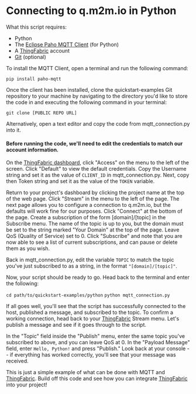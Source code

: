 Connecting to q.m2m.io in Python
================================

What this script requires:

- Python
- The [Eclipse Paho MQTT Client](http://www.eclipse.org/paho) (for Python)
- A [ThingFabric](https://app.thingfabric.com/) account
- [Git](http://git-scm.com/) (optional)

To install the MQTT Client, open a terminal and run the following command:

`pip install paho-mqtt`

Once the client has been installed, clone the quickstart-examples Git repository to your machine by navigating to the directory you'd like to store the code in and executing the following command in your terminal:

`git clone [PUBLIC REPO URL]`

Alternatively, open a text editor and copy the code from mqtt_connection.py into it.  

#### Before running the code, we'll need to edit the credentials to match our account information.

On the [ThingFabric dashboard](https://app.thingfabric.com/dashboard_domain), click "Access" on the menu to the left of the screen.  Click "Default" to view the default credentials.  Copy the Username string and set it as the value of `CLIENT_ID` in mqtt_connection.py.  Next, copy then Token string and set it as the value of the `TOKEN` variable.

Return to your project's dashboard by clicking the project name at the top of the web page.  Click "Stream" in the menu to the left of the page.  The next page allows you to configure a connection to q.m2m.io, but the defaults will work fine for our purposes.  Click "Connect" at the bottom of the page.  Create a subscription of the form [domain]/[topic] in the Subscribe menu.  The name of the topic is up to you, but the domain must be set to the string marked "Your Domain" at the top of the page.  Leave QoS (Quality of Service) set to 0.  Click "Subscribe" and note that you are now able to see a list of current subscriptions, and can pause or delete them as you wish.

Back in mqtt_connection.py, edit the variable `TOPIC` to match the topic you've just subscribed to as a string, in the format `"[domain]/[topic]"`.

Now, your script should be ready to go.  Head back to the terminal and enter the following:

`cd path/to/quickstart-examples/python`
`python mqtt_connection.py`

If all goes well, you'll see that the script has successfully connected to the host, published a message, and subscribed to the topic.  To confirm a working connection, head back to your [ThingFabric](https://app.thingfabric.com/) Stream menu.  Let's publish a message and see if it goes through to the script.

In the "Topic" field inside the "Publish" menu, enter the same topic you've subscribed to above, and you can leave QoS at 0.  In the "Payload Message" field, enter `Hello, Python!` and press "Publish."  Look back at your console -- if everything has worked correctly, you'll see that your message was received.

This is just a simple example of what can be done with MQTT and [ThingFabric](https://app.thingfabric.com/).  Build off this code and see how you can integrate [ThingFabric](https://app.thingfabric.com/) into your project!